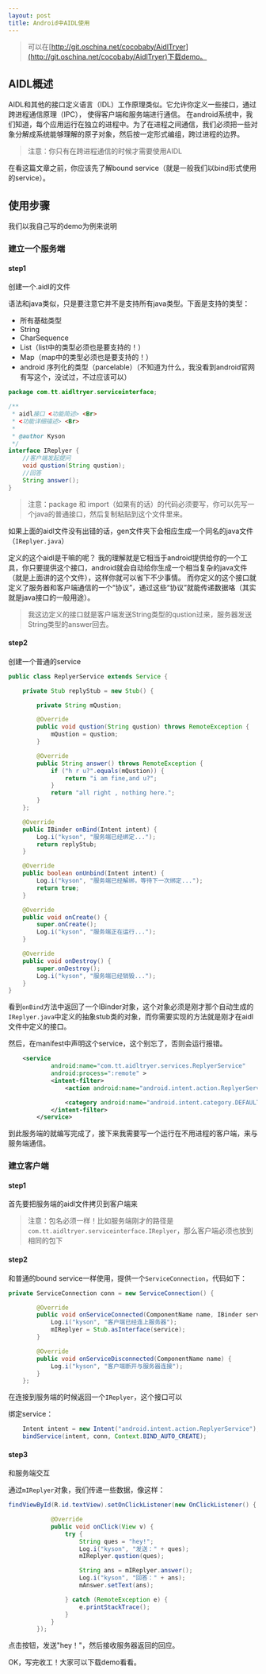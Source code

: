 ```yaml
---
layout: post
title: Android中AIDL使用
---
```


> 可以在[http://git.oschina.net/cocobaby/AidlTryer](http://git.oschina.net/cocobaby/AidlTryer)下载demo。

## AIDL概述

AIDL和其他的接口定义语言（IDL）工作原理类似。它允许你定义一些接口，通过跨进程通信原理（IPC），
使得客户端和服务端进行通信。
在android系统中，我们知道，每个应用运行在独立的进程中。为了在进程之间通信，我们必须把一些对象分解成系统能够理解的原子对象，然后按一定形式编组，跨过进程的边界。

> 注意：你只有在跨进程通信的时候才需要使用AIDL

在看这篇文章之前，你应该先了解bound service（就是一般我们以bind形式使用的service）。

## 使用步骤

我们以我自己写的demo为例来说明

### 建立一个服务端

#### step1

创建一个.aidl的文件

语法和java类似，只是要注意它并不是支持所有java类型。下面是支持的类型：

- 所有基础类型
- String
- CharSequence
- List（list中的类型必须也是要支持的！）
- Map（map中的类型必须也是要支持的！）
- android 序列化的类型（parcelable）（不知道为什么，我没看到android官网有写这个，没试过，不过应该可以）

```java
package com.tt.aidltryer.serviceinterface;

/**
 * aidl接口 <功能简述> <Br>
 * <功能详细描述> <Br>
 * 
 * @author Kyson
 */
interface IReplyer {
    //客户端发起提问
    void qustion(String qustion);
    //回答
    String answer();
}
```

> 注意：package 和 import（如果有的话）的代码必须要写，你可以先写一个java的普通接口，然后复制粘贴到这个文件里来。

如果上面的aidl文件没有出错的话，gen文件夹下会相应生成一个同名的java文件（`IReplyer.java`）

定义的这个aidl是干嘛的呢？
我的理解就是它相当于android提供给你的一个工具，你只要提供这个接口，android就会自动给你生成一个相当复杂的java文件（就是上面讲的这个文件），这样你就可以省下不少事情。
而你定义的这个接口就定义了服务器和客户端通信的一个“协议”，通过这些“协议”就能传递数据咯（其实就是java接口的一般用途）。

> 我这边定义的接口就是客户端发送String类型的qustion过来，服务器发送String类型的answer回去。

#### step2

创建一个普通的service

```java
public class ReplyerService extends Service {

    private Stub replyStub = new Stub() {

        private String mQustion;

        @Override
        public void qustion(String qustion) throws RemoteException {
            mQustion = qustion;
        }

        @Override
        public String answer() throws RemoteException {
            if ("h r u?".equals(mQustion)) {
                return "i am fine,and u?";
            }
            return "all right , nothing here.";
        }
    };

    @Override
    public IBinder onBind(Intent intent) {
        Log.i("kyson", "服务端已经绑定...");
        return replyStub;
    }

    @Override
    public boolean onUnbind(Intent intent) {
        Log.i("kyson", "服务端已经解绑，等待下一次绑定...");
        return true;
    }

    @Override
    public void onCreate() {
        super.onCreate();
        Log.i("kyson", "服务端正在运行...");
    }

    @Override
    public void onDestroy() {
        super.onDestroy();
        Log.i("kyson", "服务端已经销毁...");
    }
}
```

看到`onBind`方法中返回了一个IBinder对象，这个对象必须是刚才那个自动生成的`IReplyer.java`中定义的抽象stub类的对象，而你需要实现的方法就是刚才在aidl文件中定义的接口。

然后，在manifest中声明这个service，这个别忘了，否则会运行报错。

```xml
    <service
            android:name="com.tt.aidltryer.services.ReplyerService"
            android:process=":remote" >
            <intent-filter>
                <action android:name="android.intent.action.ReplyerService" />

                <category android:name="android.intent.category.DEFAULT" />
            </intent-filter>
        </service>
```

到此服务端的就编写完成了，接下来我需要写一个运行在不用进程的客户端，来与服务端通信。

### 建立客户端

#### step1

首先要把服务端的aidl文件拷贝到客户端来

> 注意：包名必须一样！比如服务端刚才的路径是`com.tt.aidltryer.serviceinterface.IReplyer`，那么客户端必须也放到相同的包下

#### step2

和普通的bound service一样使用，提供一个`ServiceConnection`，代码如下：

```java
private ServiceConnection conn = new ServiceConnection() {

        @Override
        public void onServiceConnected(ComponentName name, IBinder service) {
            Log.i("kyson", "客户端已经连上服务器");
            mIReplyer = Stub.asInterface(service);
        }

        @Override
        public void onServiceDisconnected(ComponentName name) {
            Log.i("kyson", "客户端断开与服务器连接");
        }
    };
```

在连接到服务端的时候返回一个`IReplyer`，这个接口可以

绑定service：

```java
    Intent intent = new Intent("android.intent.action.ReplyerService");
    bindService(intent, conn, Context.BIND_AUTO_CREATE);
```

#### step3

和服务端交互

通过`mIReplyer`对象，我们传递一些数据，像这样：

```java
findViewById(R.id.textView).setOnClickListener(new OnClickListener() {

            @Override
            public void onClick(View v) {
                try {
                    String ques = "hey!";
                    Log.i("kyson", "发送：" + ques);
                    mIReplyer.qustion(ques);

                    String ans = mIReplyer.answer();
                    Log.i("kyson", "回答：" + ans);
                    mAnswer.setText(ans);

                } catch (RemoteException e) {
                    e.printStackTrace();
                }
            }
        });
```

点击按钮，发送"hey！"，然后接收服务器返回的回应。

OK，写完收工！大家可以下载demo看看。